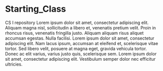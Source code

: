 # Starting_Class
CS I repository
Lorem ipsum dolor sit amet, consectetur adipiscing elit. Aliquam magna nisl, sollicitudin a libero et,
venenatis pretium velit. Proin in rhoncus risus, venenatis fringilla justo. Aliquam aliquam risus aliquet
accumsan egestas. Nulla facilisi. Lorem ipsum dolor sit amet, consectetur adipiscing elit. Nam lacus ipsum,
accumsan at eleifend et, scelerisque vitae tortor. Sed libero velit, posuere at magna eget, gravida vehicula 
tortor. Donec ac elit varius, varius justo quis, scelerisque sem. Lorem ipsum dolor sit amet, consectetur
adipiscing elit. Vestibulum semper dolor nec efficitur ultricies.
